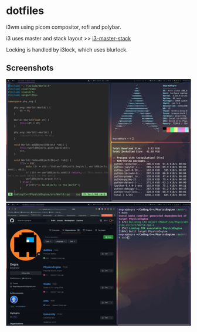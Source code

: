 # dotfiles
i3wm using picom compositor, rofi and polybar.

i3 uses master and stack layout >> [i3-master-stack](https://github.com/windwp/i3-master-stack)

Locking is handled by i3lock, which uses blurlock.

## Screenshots
![image-1](./screenshots/current-i3.png)
![image-2](./screenshots/current-i3-2.png)
